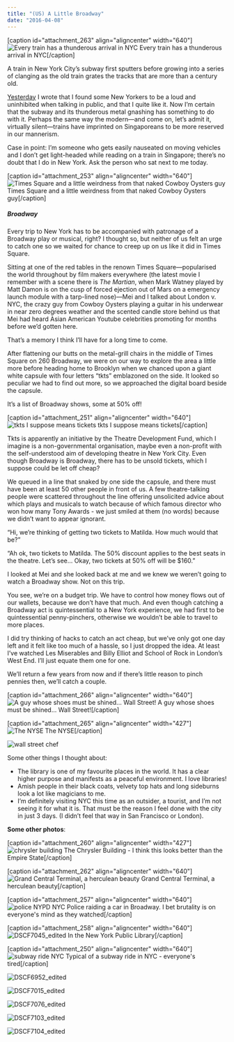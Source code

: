 ```yaml
---
title: "(US) A Little Broadway"
date: "2016-04-08"
---
```


\[caption id="attachment\_263" align="aligncenter" width="640"\]![Every train has a thunderous arrival in NYC](images/DSCF6992_edited-1.jpg) Every train has a thunderous arrival in NYC\[/caption\]

A train in New York City’s subway first sputters before growing into a series of clanging as the old train grates the tracks that are more than a century old.

[Yesterday](https://www.nickang.com/us-manhattan-nyu/) I wrote that I found some New Yorkers to be a loud and uninhibited when talking in public, and that I quite like it. Now I’m certain that the subway and its thunderous metal gnashing has something to do with it. Perhaps the same way the modern—and come on, let’s admit it, virtually silent—trains have imprinted on Singaporeans to be more reserved in our mannerism.

Case in point: I’m someone who gets easily nauseated on moving vehicles and I don’t get light-headed while reading on a train in Singapore; there’s no doubt that I do in New York. Ask the person who sat next to me today.

\[caption id="attachment\_253" align="aligncenter" width="640"\]![Times Square and a little weirdness from that naked Cowboy Oysters guy](images/DSCF7125_edited-1.jpg) Times Square and a little weirdness from that naked Cowboy Oysters guy\[/caption\]

##### Broadway

Every trip to New York has to be accompanied with patronage of a Broadway play or musical, right? I thought so, but neither of us felt an urge to catch one so we waited for chance to creep up on us like it did in Times Square.

Sitting at one of the red tables in the renown Times Square—popularised the world throughout by film makers everywhere (the latest movie I remember with a scene there is _The Martian_, when Mark Watney played by Matt Damon is on the cusp of forced ejection out of Mars on a emergency launch module with a tarp-lined nose)—Mei and I talked about London v. NYC, the crazy guy from Cowboy Oysters playing a guitar in his underwear in near zero degrees weather and the scented candle store behind us that Mei had heard Asian American Youtube celebrities promoting for months before we’d gotten here.

That’s a memory I think I’ll have for a long time to come.

After flattening our butts on the metal-grill chairs in the middle of Times Square on 260 Broadway, we were on our way to explore the area a little more before heading home to Brooklyn when we chanced upon a giant white capsule with four letters “tkts” emblazoned on the side. It looked so peculiar we had to find out more, so we approached the digital board beside the capsule.

It’s a list of Broadway shows, some at 50% off!

\[caption id="attachment\_251" align="aligncenter" width="640"\]![tkts I suppose means tickets](images/DSCF7141_edited-1.jpg) tkts I suppose means tickets\[/caption\]

Tkts is apparently an initiative by the Theatre Development Fund, which I imagine is a non-governmental organisation, maybe even a non-profit with the self-understood aim of developing theatre in New York City. Even though Broadway is Broadway, there has to be unsold tickets, which I suppose could be let off cheap?

We queued in a line that snaked by one side the capsule, and there must have been at least 50 other people in front of us. A few theatre-talking people were scattered throughout the line offering unsolicited advice about which plays and musicals to watch because of which famous director who won how many Tony Awards - we just smiled at them (no words) because we didn’t want to appear ignorant.

“Hi, we’re thinking of getting two tickets to Matilda. How much would that be?”

“Ah ok, two tickets to Matilda. The 50% discount applies to the best seats in the theatre. Let’s see… Okay, two tickets at 50% off will be $160.”

I looked at Mei and she looked back at me and we knew we weren’t going to watch a Broadway show. Not on this trip.

You see, we’re on a budget trip. We have to control how money flows out of our wallets, because we don’t have that much. And even though catching a Broadway act is quintessential to a New York experience, we had first to be quintessential penny-pinchers, otherwise we wouldn’t be able to travel to more places.

I did try thinking of hacks to catch an act cheap, but we’ve only got one day left and it felt like too much of a hassle, so I just dropped the idea. At least I’ve watched Les Miserables and Billy Elliot and School of Rock in London’s West End. I’ll just equate them one for one.

We’ll return a few years from now and if there’s little reason to pinch pennies then, we’ll catch a couple.

\[caption id="attachment\_266" align="aligncenter" width="640"\]![A guy whose shoes must be shined... Wall Street!](images/DSCF6957_edited-1.jpg) A guy whose shoes must be shined... Wall Street!\[/caption\]

\[caption id="attachment\_265" align="aligncenter" width="427"\]![The NYSE](images/DSCF6968_edited-1.jpg) The NYSE\[/caption\]

![wall street chef](images/DSCF6973_edited-1.jpg)

Some other things I thought about:

- The library is one of my favourite places in the world. It has a clear higher purpose and manifests as a peaceful environment. I love libraries!
- Amish people in their black coats, velvety top hats and long sideburns look a lot like magicians to me.
- I’m definitely visiting NYC this time as an outsider, a tourist, and I’m not seeing it for what it is. That must be the reason I feel done with the city in just 3 days. (I didn’t feel that way in San Francisco or London).

**Some other photos**:

\[caption id="attachment\_260" align="aligncenter" width="427"\]![chrysler building](images/DSCF7018_edited-1.jpg) The Chrysler Building - I think this looks better than the Empire State\[/caption\]

\[caption id="attachment\_262" align="aligncenter" width="640"\]![Grand Central Terminal, a herculean beauty](images/DSCF7003_edited-1.jpg) Grand Central Terminal, a herculean beauty\[/caption\]

\[caption id="attachment\_257" align="aligncenter" width="640"\]![police NYPD NYC](images/DSCF7064_edited-1.jpg) Police raiding a car in Broadway. I bet brutality is on everyone's mind as they watched\[/caption\]

\[caption id="attachment\_258" align="aligncenter" width="640"\]![DSCF7045_edited](images/DSCF7045_edited-1.jpg) In the New York Public Library\[/caption\]

\[caption id="attachment\_250" align="aligncenter" width="640"\]![subway ride NYC](images/DSCF7151_edited-1.jpg) Typical of a subway ride in NYC - everyone's tired\[/caption\]

![DSCF6952_edited](images/DSCF6952_edited-1.jpg)

![DSCF7015_edited](images/DSCF7015_edited-1.jpg)

![DSCF7076_edited](images/DSCF7076_edited-1.jpg)

![DSCF7103_edited](images/DSCF7103_edited-1.jpg)

![DSCF7104_edited](images/DSCF7104_edited-1.jpg)

